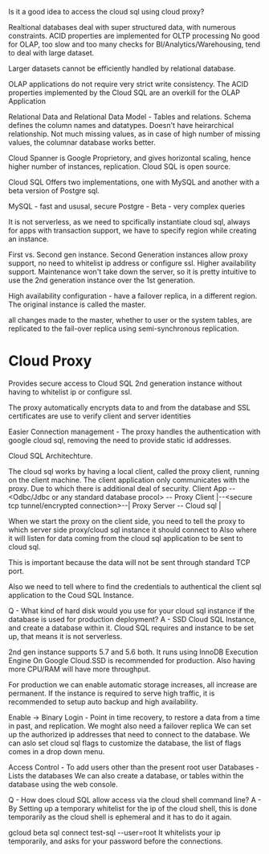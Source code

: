 Is it a good idea to access the cloud sql using cloud proxy?

Realtional databases deal with super structured data, with numerous constraints.
ACID properties are implemented for OLTP processing
No good for OLAP, too slow and too many checks for BI/Analytics/Warehousing, tend to deal with large dataset.

Larger datasets cannot be efficiently handled by relational database.

OLAP applications do not require very strict write consistency. The ACID properties implemented by the Cloud SQL are an overkill for the OLAP Application

Relational Data and Relational Data Model - Tables and relations. Schema defines the column names and datatypes. Doesn't have heirarchical relationship. Not much missing values, as in case of high number of missing values, the columnar database works better.

Cloud Spanner is Google Proprietory, and gives horizontal scaling, hence higher number of instances, replication.
Cloud SQL is open source.

Cloud SQL Offers two implementations, one with MySQL and another with a beta version of Postgre sql.

MySQL - fast and ususal, secure
Postgre - Beta - very complex queries

It is not serverless, as we need to spcifically instantiate cloud sql, always for apps with transaction support, we have to specify region while creating an instance.

First vs. Second gen instance.
Second Generation instances allow proxy support, no need to whitelist ip address or configure ssl.
Higher availability support.
Maintenance won't take down the server, so it is pretty intuitive to use the 2nd generation instance over the 1st generation.

High availability configuration - have a failover replica, in a different region. The original instance is called the master.

all changes made to the master, whether to user or the system tables, are replicated to the fail-over replica using semi-synchronous replication.

# Cloud Proxy

Provides secure access to Cloud SQL 2nd generation instance without having to whitelist ip or configure ssl.

The proxy automatically encrypts data to and from the database and SSL certificates are use to verify client and server identities

Easier Connection management - The proxy handles the authentication with google cloud sql, removing the need to provide static id addresses.

Cloud SQL Architechture.

The cloud sql works by having a local client, called the proxy client, running on the client machine.
The client application only communicates with the proxy. Due to which there is additional deal of security.
Client App -- <Odbc/Jdbc or any standard database procol> -- Proxy Client |--<secure tcp tunnel/encrypted connection>--| Proxy Server -- Cloud sql |

When we start the proxy on the client side, you need to tell the proxy to which server side proxy/cloud sql instance it should connect to
Also where it will listen for data coming from the cloud sql application to be sent to cloud sql.

This is important because the data will not be sent through standard TCP port.

Also we need to tell where to find the credentials to authentical the client sql application to the Coud SQL Instance.

Q - What kind of hard disk would you use for your cloud sql instance if the database is used for production deployment?
A - SSD
Cloud SQL Instance, and create a database within it.
Cloud SQL requires and instance to be set up, that means it is not serverless.

2nd gen instance supports 5.7 and 5.6 both. It runs using InnoDB Execution Engine On Google Cloud.SSD is recommended for production. Also having more CPU/RAM will have more throughput.

For production we can enable automatic storage increases, all increase are permanent.
If the instance is required to serve high traffic, it is recommended to setup auto backup and high availability.

Enable -> Binary Login - Point in time recovery, to restore a data from a time in past, and replication.
We moght also need a failover replica
We can set up the authorized ip addresses that need to connect to the database.
We can aslo set cloud sql flags to customize the database, the list of flags comes in a drop down menu.

Access Control - To add users other than the present root user
Databases - Lists the databases
We can also create a database, or tables within the database using the web console.

Q - How does cloud SQL allow access via the cloud shell command line?
A - By Setting up a temporary whitelist for the ip of the cloud shell, this is done temporarily as the cloud shell is ephemeral
and it has to do it again.

gcloud beta sql connect test-sql --user=root
It whitelists your ip temporarily, and asks for your password before the connections.

